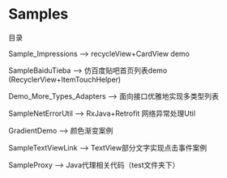 # Samples
目录

Sample_Impressions --> recycleView+CardView demo

SampleBaiduTieba   --> 仿百度贴吧首页列表demo (RecyclerView+ItemTouchHelper)

Demo_More_Types_Adapters --> 面向接口优雅地实现多类型列表

SampleNetErrorUtil  -->  RxJava+Retrofit 网络异常处理Util

GradientDemo  --> 颜色渐变案例

SampleTextViewLink --> TextView部分文字实现点击事件案例

SampleProxy --> Java代理相关代码（test文件夹下）